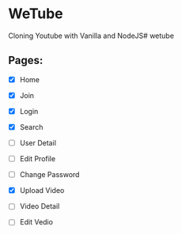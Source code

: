 # WeTube

Cloning Youtube with Vanilla and NodeJS# wetube

## Pages:

- [X] Home
- [X] Join
- [X] Login
- [X] Search
- [ ] User Detail
- [ ] Edit Profile
- [ ] Change Password
- [X] Upload Video
- [ ] Video Detail
- [ ] Edit Vedio

